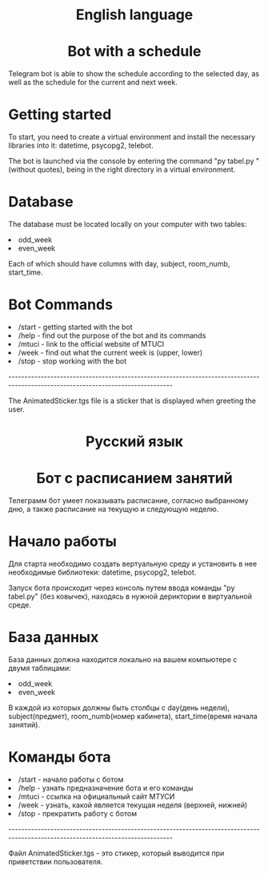 <h1 align="center"><b>English language</b></h1>
<h1 align="center">Bot with a schedule</h1>

Telegram bot is able to show the schedule according to the selected day, as well as the schedule for the current and next week.

<h1>Getting started</h1>
<p>To start, you need to create a virtual environment and install the necessary libraries into it: datetime, psycopg2, telebot.</p>
<p>The bot is launched via the console by entering the command "py tabel.py " (without quotes), being in the right directory in a virtual environment.</p>
<h1>Database</h1>
<p>The database must be located locally on your computer with two tables:</p>
<li>odd_week</li>
<li>even_week</li>
<p>Each of which should have columns with day, subject, room_numb, start_time.</p>
<h1>Bot Commands</h1>
<li>/start - getting started with the bot</li>
<li>/help - find out the purpose of the bot and its commands</li>
<li>/mtuci - link to the official website of MTUCI</li>
<li>/week - find out what the current week is (upper, lower)</li>
<li>/stop - stop working with the bot</li>
<p>---------------------------------------------------------------------------------------------------------------------------------</p>
<p>The AnimatedSticker.tgs file is a sticker that is displayed when greeting the user.</p>


<h1 align="center"><b>Русский язык</b></h1>
<h1 align="center">Бот с расписанием занятий</h1>

Телеграмм бот умеет показывать расписание, согласно выбранному дню, а также расписание на текущую и следующую неделю.

<h1>Начало работы</h1>
<p>Для старта необходимо создать вертуальную среду и установить в нее необходимые библиотеки: datetime, psycopg2, telebot.</p>
<p>Запуск бота происходит через консоль путем ввода команды "py tabel.py" (без ковычек), находясь в нужной дериктории в виртуальной среде.</p>
<h1>База данных</h1>
<p>База данных должна находится локально на вашем компьютере с двумя таблицами:</p>
<li>odd_week</li>
<li>even_week</li>
<p>В каждой из которых должны быть столбцы с day(день недели), subject(предмет), room_numb(номер кабинета), start_time(время начала занятий).</p>
<h1>Команды бота</h1>
<li>/start - начало работы с ботом</li>
<li>/help - узнать предназначение бота и его команды</li>
<li>/mtuci - ссылка на официальный сайт МТУСИ</li>
<li>/week - узнать, какой является текущая неделя (верхней, нижней)</li>
<li>/stop - прекратить работу с ботом</li>
<p>---------------------------------------------------------------------------------------------------------------------------------</p>
<p>Файл AnimatedSticker.tgs - это стикер, который выводится при приветствии пользователя.</p>
